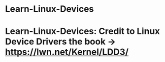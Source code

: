 # Learn-Linux-Devices
# Learn-Linux-Devices: Credit to Linux Device Drivers the book -> https://lwn.net/Kernel/LDD3/
